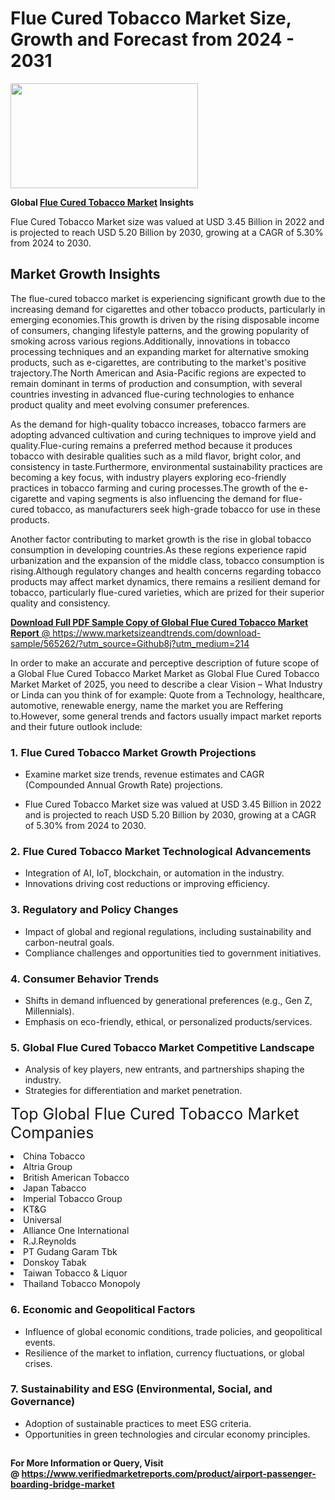 <H1>Flue Cured Tobacco Market Size, Growth and Forecast from 2024 - 2031</H1><img class="aligncenter size-medium wp-image-584254" src="https://thirdeyenews.in/wp-content/uploads/2024/09/Global-Market-Research-300x168.jpeg" alt="" width="300" height="168" /><p><strong>Global&nbsp;<a href="https://www.marketsizeandtrends.com/download-sample/565262/?utm_source=Github8j?utm_medium=214">Flue Cured Tobacco Market</a> Insights</strong></p><p>Flue Cured Tobacco Market size was valued at USD 3.45 Billion in 2022 and is projected to reach USD 5.20 Billion by 2030, growing at a CAGR of 5.30% from 2024 to 2030.</p><p><h2>Market Growth Insights</h2> <p>The flue-cured tobacco market is experiencing significant growth due to the increasing demand for cigarettes and other tobacco products, particularly in emerging economies.This growth is driven by the rising disposable income of consumers, changing lifestyle patterns, and the growing popularity of smoking across various regions.Additionally, innovations in tobacco processing techniques and an expanding market for alternative smoking products, such as e-cigarettes, are contributing to the market's positive trajectory.The North American and Asia-Pacific regions are expected to remain dominant in terms of production and consumption, with several countries investing in advanced flue-curing technologies to enhance product quality and meet evolving consumer preferences.</p> <p><a href="#"></a></p> <p>As the demand for high-quality tobacco increases, tobacco farmers are adopting advanced cultivation and curing techniques to improve yield and quality.Flue-curing remains a preferred method because it produces tobacco with desirable qualities such as a mild flavor, bright color, and consistency in taste.Furthermore, environmental sustainability practices are becoming a key focus, with industry players exploring eco-friendly practices in tobacco farming and curing processes.The growth of the e-cigarette and vaping segments is also influencing the demand for flue-cured tobacco, as manufacturers seek high-grade tobacco for use in these products.</p> <p>Another factor contributing to market growth is the rise in global tobacco consumption in developing countries.As these regions experience rapid urbanization and the expansion of the middle class, tobacco consumption is rising.Although regulatory changes and health concerns regarding tobacco products may affect market dynamics, there remains a resilient demand for tobacco, particularly flue-cured varieties, which are prized for their superior quality and consistency.</p> <p><a href="#"></p><p><span class=""><strong>Download Full PDF Sample Copy of Global Flue Cured Tobacco Market Report</strong> @ <a href="https://www.marketsizeandtrends.com/download-sample/565262/?utm_source=Github8j?utm_medium=214" target="_blank">https://www.marketsizeandtrends.com/download-sample/565262/?utm_source=Github8j?utm_medium=214</a></span></p><p>In order to make an accurate and perceptive description of future scope of a Global&nbsp;Flue Cured Tobacco Market Market as Global&nbsp;Flue Cured Tobacco Market Market of 2025, you need to describe a clear Vision &ndash; What Industry or Linda can you think of for example: Quote from a Technology, healthcare, automotive, renewable energy, name the market you are Reffering to.However, some general trends and factors usually impact market reports and their future outlook include:</p><h3>1.&nbsp;<strong>Flue Cured Tobacco Market Growth Projections</strong></h3><ul><li>Examine market size trends, revenue estimates and CAGR (Compounded Annual Growth Rate) projections.</li><li><p>Flue Cured Tobacco Market size was valued at USD 3.45 Billion in 2022 and is projected to reach USD 5.20 Billion by 2030, growing at a CAGR of 5.30% from 2024 to 2030.</p></li></ul><h3>2.&nbsp;<strong>Flue Cured Tobacco Market Technological Advancements</strong></h3><ul><li>Integration of AI, IoT, blockchain, or automation in the industry.</li><li>Innovations driving cost reductions or improving efficiency.</li></ul><h3>3.&nbsp;<strong>Regulatory and Policy Changes</strong></h3><ul><li>Impact of global and regional regulations, including sustainability and carbon-neutral goals.</li><li>Compliance challenges and opportunities tied to government initiatives.</li></ul><h3>4.&nbsp;<strong>Consumer Behavior Trends</strong></h3><ul><li>Shifts in demand influenced by generational preferences (e.g., Gen Z, Millennials).</li><li>Emphasis on eco-friendly, ethical, or personalized products/services.</li></ul><h3>5.&nbsp;<strong>Global Flue Cured Tobacco Market Competitive Landscape</strong></h3><ul><li>Analysis of key players, new entrants, and partnerships shaping the industry.</li><li>Strategies for differentiation and market penetration.</li></ul><p data-pm-slice="1 1 []"><span style="color: inherit; font-family: inherit; font-size: 25px;">Top Global Flue Cured Tobacco Market Companies</span></p><div class="" data-test-id=""><p><li>China Tobacco</li><li> Altria Group</li><li> British American Tobacco</li><li> Japan Tabacco</li><li> Imperial Tobacco Group</li><li> KT&G</li><li> Universal</li><li> Alliance One International</li><li> R.J.Reynolds</li><li> PT Gudang Garam Tbk</li><li> Donskoy Tabak</li><li> Taiwan Tobacco & Liquor</li><li> Thailand Tobacco Monopoly</li></p></div><h3>6.&nbsp;<strong>Economic and Geopolitical Factors</strong></h3><ul><li>Influence of global economic conditions, trade policies, and geopolitical events.</li><li>Resilience of the market to inflation, currency fluctuations, or global crises.</li></ul><h3>7.&nbsp;<strong>Sustainability and ESG (Environmental, Social, and Governance)</strong></h3><ul><li>Adoption of sustainable practices to meet ESG criteria.</li><li>Opportunities in green technologies and circular economy principles.</li></ul><h2><strong style="font-size: 14px;">For More Information or Query, Visit @&nbsp;</strong><a style="background-color: #ffffff; font-size: 14px;" href="https://www.marketsizeandtrends.com/report/flue-cured-tobacco-market/" target="_blank">https://www.verifiedmarketreports.com/product/airport-passenger-boarding-bridge-market</a></h2>